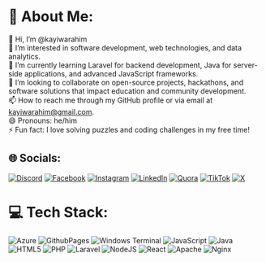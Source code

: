 # 💫 About Me:
👋 Hi, I’m @kayiwarahim<br>👀 I’m interested in software development, web technologies, and data analytics.<br>🌱 I’m currently learning Laravel for backend development, Java for server-side applications, and advanced JavaScript frameworks.<br>💞️ I’m looking to collaborate on open-source projects, hackathons, and software solutions that impact education and community development.<br>📫 How to reach me through my GitHub profile or via email at kayiwarahim@gmail.com.<br>😄 Pronouns: he/him<br>⚡ Fun fact: I love solving puzzles and coding challenges in my free time!<br>


## 🌐 Socials:
[![Discord](https://img.shields.io/badge/Discord-%237289DA.svg?logo=discord&logoColor=white)](https://discord.gg/kayiwarahim) [![Facebook](https://img.shields.io/badge/Facebook-%231877F2.svg?logo=Facebook&logoColor=white)](https://facebook.com/kayiwarahim) [![Instagram](https://img.shields.io/badge/Instagram-%23E4405F.svg?logo=Instagram&logoColor=white)](https://instagram.com/kayiwarahim) [![LinkedIn](https://img.shields.io/badge/LinkedIn-%230077B5.svg?logo=linkedin&logoColor=white)](https://linkedin.com/in/kayiwarahim) [![Quora](https://img.shields.io/badge/Quora-%23B92B27.svg?logo=Quora&logoColor=white)](https://quora.com/profile/kayiwarahim) [![TikTok](https://img.shields.io/badge/TikTok-%23000000.svg?logo=TikTok&logoColor=white)](https://tiktok.com/@kayiwarahim) [![X](https://img.shields.io/badge/X-black.svg?logo=X&logoColor=white)](https://x.com/kayiwarahim) 

# 💻 Tech Stack:
![Azure](https://img.shields.io/badge/azure-%230072C6.svg?style=flat&logo=microsoftazure&logoColor=white) ![GithubPages](https://img.shields.io/badge/github%20pages-121013?style=flat&logo=github&logoColor=white) ![Windows Terminal](https://img.shields.io/badge/Windows%20Terminal-%234D4D4D.svg?style=flat&logo=windows-terminal&logoColor=white) ![JavaScript](https://img.shields.io/badge/javascript-%23323330.svg?style=flat&logo=javascript&logoColor=%23F7DF1E) ![Java](https://img.shields.io/badge/java-%23ED8B00.svg?style=flat&logo=openjdk&logoColor=white) ![HTML5](https://img.shields.io/badge/html5-%23E34F26.svg?style=flat&logo=html5&logoColor=white) ![PHP](https://img.shields.io/badge/php-%23777BB4.svg?style=flat&logo=php&logoColor=white) ![Laravel](https://img.shields.io/badge/laravel-%23FF2D20.svg?style=flat&logo=laravel&logoColor=white) ![NodeJS](https://img.shields.io/badge/node.js-6DA55F?style=flat&logo=node.js&logoColor=white) ![React](https://img.shields.io/badge/react-%2320232a.svg?style=flat&logo=react&logoColor=%2361DAFB) ![Apache](https://img.shields.io/badge/apache-%23D42029.svg?style=flat&logo=apache&logoColor=white) ![Nginx](https://img.shields.io/badge/nginx-%23009639.svg?style=flat&logo=nginx&logoColor=white)
